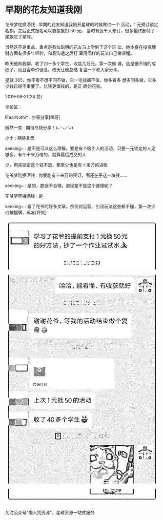 # 早期的花友知道我刚

花爷梦呓换酒钱 : 早期的花友知道我刚开星球的时候做过一个 活动，1 元预订锁定名额，之后正式报名可以直接抵扣 50 元。 当时有近千人预订，很多最终都付了尾款进了星球。

当然这不是重点，重点是有位聪明的花友马上学到了这个玩 法，他本身在投资理财方面有很多年经验，和我沟通之后打 算用同样的玩法自己做课程。

昨天他和我聊，收了四十多个学生，收益几万元。第一次做 课，这是很不错的成绩了，而且客单价很高。改天让他总结 复盘一下和大家分享。

星球 365，你不看不想不问不做，它一毛钱都不值，你多看多 想多问多做，它多少钱已经不重要了。比钱更值钱的，是正 确的花钱。

2019-06-21(24 赞)

评论区：

IFearNothi* : 坐等分享[呲牙]

嫣然一笑 : 期待尽快分享！(๑`･ᴗ･´๑)

小土 : 期待复盘

seeking~ : 是不是可以这么理解，要是有个吸引人的活动，只要一元锁定的人足够多，有个十来万啥的，就算最后成交的人

少，用来锁定这个钱不退，那至少也是有十来万的进账

花爷梦呓换酒钱 : 你要能有十来万的预订，哪还在乎这一块钱……

seeking~ : 是的，数据不合理，道理是不是这个道理呢？

花爷梦呓换酒钱 : 是

seeking~ : 看了花爷的好多文章，奈何对运营、引流玩法这些都不懂，第一次评价被翻牌，鸡冻[坏笑]

![image](img/Image_204.png)

![image](img/Image_205.png)

![image](img/Image_206.png)

关注公众号"懒人找资源"，星球资源一站式服务